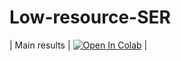 # Low-resource-SER

| Main results | [![Open In Colab](https://colab.research.google.com/assets/colab-badge.svg)](https://colab.research.google.com/drive/18DiGSut_kUQjf5N97L0oElmXZ-ag0lAG?usp=sharing) |
